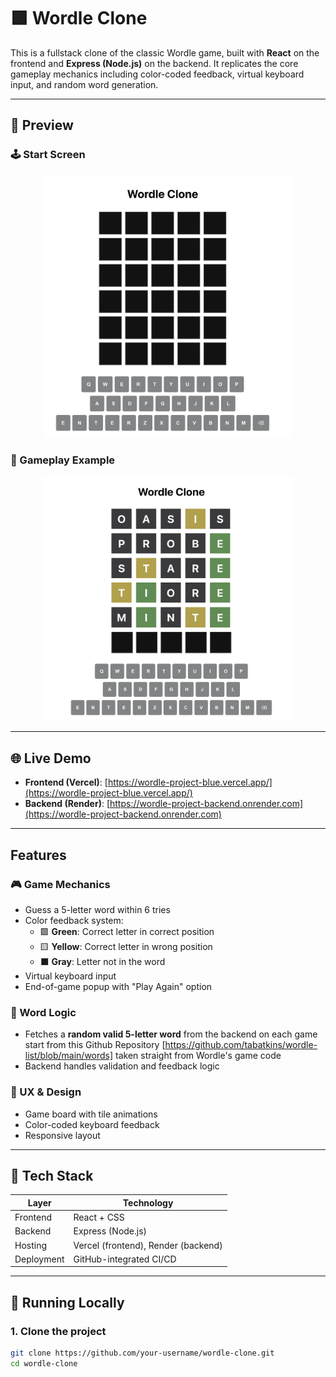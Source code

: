 # 🟩 Wordle Clone

This is a fullstack clone of the classic Wordle game, built with **React** on the frontend and **Express (Node.js)** on the backend. It replicates the core gameplay mechanics including color-coded feedback, virtual keyboard input, and random word generation.

---

## 📸 Preview

### 🕹️ Start Screen

<p align="center">
  <img src="./assets/screenshot-empty.png" alt="Start Screenshot" width="400"/>
</p>

### 🎯 Gameplay Example
<p align="center">
  <img src="./assets/screenshot-gameplay.png" alt="Gameplay Screenshot" width="400"/>
</p>


---

## 🌐 Live Demo

- **Frontend (Vercel)**: [https://wordle-project-blue.vercel.app/](https://wordle-project-blue.vercel.app/)
- **Backend (Render)**: [https://wordle-project-backend.onrender.com](https://wordle-project-backend.onrender.com)

---

## Features

### 🎮 Game Mechanics
- Guess a 5-letter word within 6 tries
- Color feedback system:
  - 🟩 **Green**: Correct letter in correct position
  - 🟨 **Yellow**: Correct letter in wrong position
  - ⬛ **Gray**: Letter not in the word
- Virtual keyboard input
- End-of-game popup with "Play Again" option

### 🔁 Word Logic
- Fetches a **random valid 5-letter word** from the backend on each game start from this Github Repository [https://github.com/tabatkins/wordle-list/blob/main/words] taken straight from Wordle's game code
- Backend handles validation and feedback logic

### 🧠 UX & Design
- Game board with tile animations
- Color-coded keyboard feedback
- Responsive layout

---

## 🧱 Tech Stack

| Layer       | Technology         |
|-------------|--------------------|
| Frontend    | React + CSS        |
| Backend     | Express (Node.js)  |
| Hosting     | Vercel (frontend), Render (backend) |
| Deployment  | GitHub-integrated CI/CD |

---

## 🚀 Running Locally

### 1. Clone the project

```bash
git clone https://github.com/your-username/wordle-clone.git
cd wordle-clone
